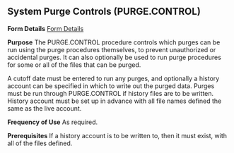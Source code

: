 ## System Purge Controls (PURGE.CONTROL)
<PageHeader />

**Form Details**
[Form Details](../PURGE-CONTROL-1/README.md)

**Purpose**
The PURGE.CONTROL procedure controls which purges can be run using the purge
procedures themselves, to prevent unauthorized or accidental purges. It can
also optionally be used to run purge procedures for some or all of the files
that can be purged.

A cutoff date must be entered to run any purges, and optionally a history
account can be specified in which to write out the purged data. Purges must be
run through PURGE.CONTROL if history files are to be written. History account
must be set up in advance with all file names defined the same as the live
account.

**Frequency of Use**
As required.

**Prerequisites**
If a history account is to be written to, then it must exist, with all of the
files defined.

<badge text= "Version 8.10.57 " vertical="middle" />

<PageFooter />
